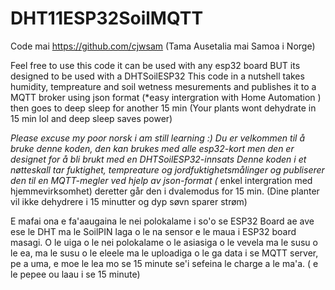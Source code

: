 # DHT11ESP32SoilMQTT

  Code mai https://github.com/cjwsam  (Tama Ausetalia mai Samoa i Norge)

  Feel free to use this code it can be used with any esp32 board BUT its designed to be used with a DHTSoilESP32 
  This code in a nutshell takes humidity, tempreature and soil wetness mesurements
  and publishes it to a MQTT broker using json format (*easy intergration with Home Automation )
  then goes to deep sleep for another 15 min (Your plants wont dehydrate in 15 min lol and deep sleep saves power) 

  *Please excuse my poor norsk i am still learning :)
    Du er velkommen til å bruke denne koden, den kan brukes med alle esp32-kort men den er designet for å bli brukt 
  med en DHTSoilESP32-innsats
  Denne koden i et nøtteskall tar fuktighet, tempreature og jordfuktighetsmålinger og publiserer den til en 
  MQTT-megler ved hjelp av json-format (* enkel intergration med hjemmevirksomhet)
  deretter går den i dvalemodus for 15 min. 
  (Dine planter vil ikke dehydrere i 15 minutter og dyp søvn sparer strøm)

  E mafai ona e fa'aaugaina le nei polokalame i so'o se ESP32 Board ae ave ese le DHT 
  ma le SoilPIN laga o le na sensor e le maua i ESP32 board masagi. 
  O le uiga o le nei polokalame o le asiasiga o le vevela ma le susu o le ea, ma le susu o le eleele 
  ma le uploadiga o le ga data i se MQTT server, pe a uma, e moe le lea mo se 15 minute
  se'i sefeina le charge a le ma'a. ( e le pepee ou laau i se 15 minute) 
